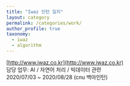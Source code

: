 ```yaml
---
title: "Iwaz 인턴 일지"
layout: category
permalink: /categories/work/
author_profile: true
taxonomy: 
  - iwaz
  - algorithm
---
```

[http://www.iwaz.co.kr](http://www.iwaz.co.kr)  
담당 업무: AI / 자연어 처리 / 빅데이터 관련   
2020/07/03 ~ 2020/08/28 (cnu 백마인턴)


